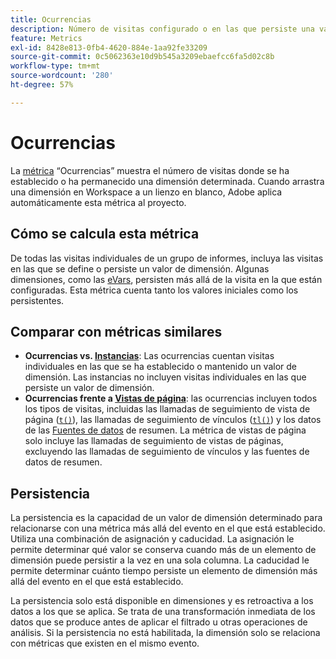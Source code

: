 ```yaml
---
title: Ocurrencias
description: Número de visitas configurado o en las que persiste una variable.
feature: Metrics
exl-id: 8428e813-0fb4-4620-884e-1aa92fe33209
source-git-commit: 0c5062363e10d9b545a3209ebaefcc6fa5d02c8b
workflow-type: tm+mt
source-wordcount: '280'
ht-degree: 57%

---
```


# Ocurrencias

La [métrica](overview.md) “Ocurrencias” muestra el número de visitas donde se ha establecido o ha permanecido una dimensión determinada. Cuando arrastra una dimensión en Workspace a un lienzo en blanco, Adobe aplica automáticamente esta métrica al proyecto.

## Cómo se calcula esta métrica

De todas las visitas individuales de un grupo de informes, incluya las visitas en las que se define o persiste un valor de dimensión. Algunas dimensiones, como las [eVars](../dimensions/evar.md), persisten más allá de la visita en la que están configuradas. Esta métrica cuenta tanto los valores iniciales como los persistentes.

## Comparar con métricas similares

* **Ocurrencias vs. [Instancias](instances.md)**: Las ocurrencias cuentan visitas individuales en las que se ha establecido o mantenido un valor de dimensión. Las instancias no incluyen visitas individuales en las que persiste un valor de dimensión.
* **Ocurrencias frente a [Vistas de página](page-views.md)**: las ocurrencias incluyen todos los tipos de visitas, incluidas las llamadas de seguimiento de vista de página ([`t()`](/help/implement/vars/functions/t-method.md)), las llamadas de seguimiento de vínculos ([`tl()`](/help/implement/vars/functions/tl-method.md)) y los datos de las [Fuentes de datos](/help/import/data-sources/overview.md) de resumen. La métrica de vistas de página solo incluye las llamadas de seguimiento de vistas de páginas, excluyendo las llamadas de seguimiento de vínculos y las fuentes de datos de resumen.

## Persistencia

La persistencia es la capacidad de un valor de dimensión determinado para relacionarse con una métrica más allá del evento en el que está establecido. Utiliza una combinación de asignación y caducidad. La asignación le permite determinar qué valor se conserva cuando más de un elemento de dimensión puede persistir a la vez en una sola columna. La caducidad le permite determinar cuánto tiempo persiste un elemento de dimensión más allá del evento en el que está establecido.

La persistencia solo está disponible en dimensiones y es retroactiva a los datos a los que se aplica. Se trata de una transformación inmediata de los datos que se produce antes de aplicar el filtrado u otras operaciones de análisis. Si la persistencia no está habilitada, la dimensión solo se relaciona con métricas que existen en el mismo evento.